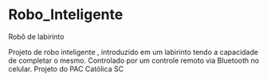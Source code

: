 # Robo_Inteligente
Robô de labirinto

Projeto de robo inteligente , introduzido em um labirinto tendo a capacidade de completar o mesmo.
Controlado por um controle remoto via Bluetooth no celular. 
Projeto do PAC Católica SC
